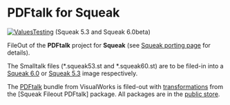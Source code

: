 # PDFtalk for Squeak

[![ValuesTesting](https://github.com/PortingPDFtalk/SqueakValues/actions/workflows/ValuesTesting.Squeak.yml/badge.svg)](https://github.com/PortingPDFtalk/SqueakValues/actions/workflows/ValuesTesting.Squeak.yml) (Squeak 5.3 and Squeak 6.0beta)

FileOut of the **PDFtalk** project for **Squeak** (see [Squeak porting page](https://wiki.pdftalk.de/doku.php?id=squeakport) for details).

The Smalltalk files (*.squeak53.st and *.squeak60.st) are to be filed-in into a [Squeak 6.0](https://squeak.org/downloads/) or [Squeak 5.3](https://squeak.org/downloads/) image respectively.

The [PDFtalk](https://wiki.pdftalk.de/doku.php?id=start) bundle from VisualWorks is filed-out with [transformations](https://wiki.pdftalk.de/doku.php?id=smalltalktransform) from the [Squeak Fileout PDFtalk] package. All packages are in the [public store](https://wiki.pdftalk.de/doku.php?id=storeaccess).
